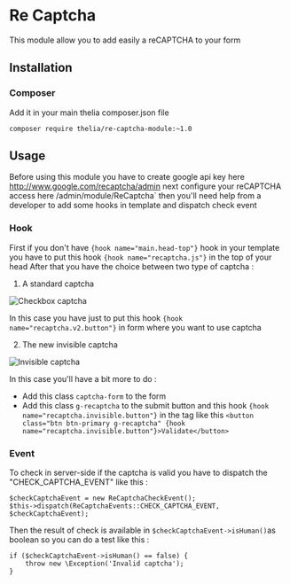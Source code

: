 # Re Captcha

This module allow you to add easily a reCAPTCHA to your form
## Installation

### Composer

Add it in your main thelia composer.json file

```
composer require thelia/re-captcha-module:~1.0
```

## Usage

Before using this module you have to create google api key here http://www.google.com/recaptcha/admin
next configure your reCAPTCHA access here /admin/module/ReCaptcha`
then you'll need help from a developer to add some hooks in template and dispatch check event

### Hook

First if you don't have `{hook name="main.head-top"}` hook in your template you have to put this hook `{hook name="recaptcha.js"}` in the top of your head
After that you have the choice between two type of captcha :

1) A standard captcha

![Checkbox captcha](https://developers.google.com/recaptcha/images/newCaptchaAnchor.gif)

In this case you have just to put this hook `{hook name="recaptcha.v2.button"}` in form where you want to use captcha

2) The new invisible captcha

![Invisible captcha](https://developers.google.com/recaptcha/images/invisible_badge.png)

In this case you'll have a bit more to do :

* Add this class `captcha-form` to the form
* Add this class `g-recaptcha` to the submit button and this hook `{hook name="recaptcha.invisible.button"}` in the tag like this `<button class="btn btn-primary g-recaptcha" {hook name="recaptcha.invisible.button"}>Validate</button>` 

### Event

To check in server-side if the captcha is valid you have to dispatch the "CHECK_CAPTCHA_EVENT" like this :
```
$checkCaptchaEvent = new ReCaptchaCheckEvent();
$this->dispatch(ReCaptchaEvents::CHECK_CAPTCHA_EVENT, $checkCaptchaEvent);
```

Then the result of check is available in `$checkCaptchaEvent->isHuman()`as boolean so you can do a test like this :
```
if ($checkCaptchaEvent->isHuman() == false) {
    throw new \Exception('Invalid captcha');
}
```